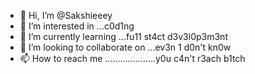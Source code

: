 - 👋 Hi, I’m @Sakshieeey
- 👀 I’m interested in ...c0d1ng
- 🌱 I’m currently learning ...fu11 st4ct d3v3l0p3m3nt
- 💞️ I’m looking to collaborate on ...ev3n 1 d0n't kn0w
- 📫 How to reach me ....................y0u c4n't r3ach b1tch

<!---
Sakshieeey/Sakshieeey is a ✨ special ✨ repository because its `README.md` (this file) appears on your GitHub profile.
You can click the Preview link to take a look at your changes.
